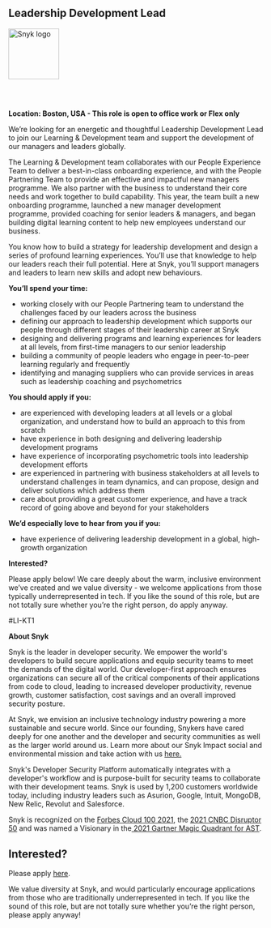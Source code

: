 Leadership Development Lead
---

<img src="https://res.cloudinary.com/snyk/image/upload/v1537345894/press-kit/brand/logo-black.png" width="100" alt="Snyk logo" />

<h3>&nbsp;</h3>
<p><strong>Location: Boston, USA - This role is open to office work or Flex only</strong></p>
<p><span style="font-weight: 400;">We’re looking for an energetic and thoughtful Leadership Development Lead to join our Learning &amp; Development team and support the development of our managers and leaders globally.</span></p>
<p><span style="font-weight: 400;">The Learning &amp; Development team collaborates with our People Experience Team to deliver a best-in-class onboarding experience, and with the People Partnering Team to provide an effective and impactful new managers programme. We also partner with the business to understand their core needs and work together to build capability. This year, the team built a new onboarding programme, launched a new manager development programme, provided coaching for senior leaders &amp; managers, and began building digital learning content to help new employees understand our business.</span></p>
<p><span style="font-weight: 400;">You know how to build a strategy for leadership development and design a series of profound learning experiences. You’ll use that knowledge to help our leaders reach their full potential. Here at Snyk, you’ll support managers and leaders to learn new skills and adopt new behaviours.&nbsp;</span></p>
<p><strong>You’ll spend your time:</strong></p>
<ul>
<li style="font-weight: 400;"><span style="font-weight: 400;">working closely with our People Partnering team to understand the challenges faced by our leaders across the business</span></li>
<li style="font-weight: 400;"><span style="font-weight: 400;">defining our approach to leadership development which supports our people through different stages of their leadership career at Snyk</span></li>
<li style="font-weight: 400;"><span style="font-weight: 400;">designing and delivering programs and learning experiences for leaders at all levels, from first-time managers to our senior leadership</span></li>
<li style="font-weight: 400;"><span style="font-weight: 400;">building a community of people leaders who engage in peer-to-peer learning regularly and frequently</span></li>
<li style="font-weight: 400;"><span style="font-weight: 400;">identifying and managing suppliers who can provide services in areas such as leadership coaching and psychometrics&nbsp;</span></li>
</ul>
<p><strong>You should apply if you:</strong></p>
<ul>
<li style="font-weight: 400;"><span style="font-weight: 400;">are experienced with developing leaders at all levels or a global organization, and understand how to build an approach to this from scratch</span></li>
<li style="font-weight: 400;"><span style="font-weight: 400;">have experience in both designing and delivering leadership development programs</span></li>
<li style="font-weight: 400;"><span style="font-weight: 400;">have experience of incorporating psychometric tools into leadership development efforts</span></li>
<li style="font-weight: 400;"><span style="font-weight: 400;">are experienced in partnering with business stakeholders at all levels to understand challenges in team dynamics, and can propose, design and deliver solutions which address them</span></li>
<li style="font-weight: 400;"><span style="font-weight: 400;">care about providing a great customer experience, and have a track record of going above and beyond for your stakeholders</span></li>
</ul>
<p><strong>We’d especially love to hear from you if you:</strong></p>
<ul>
<li style="font-weight: 400;"><span style="font-weight: 400;">have experience of delivering leadership development in a global, high-growth organization</span></li>
</ul>
<p><strong>Interested?</strong></p>
<p><span style="font-weight: 400;">Please apply below! We care deeply about the warm, inclusive environment we’ve created and we value diversity - we welcome applications from those typically underrepresented in tech. If you like the sound of this role, but are not totally sure whether you’re the right person, do apply anyway.</span></p>
<p>#LI-KT1</p><div class="content-conclusion"><p><strong>About Snyk</strong></p>
<p><span style="font-weight: 400;">Snyk is the leader in developer security. We empower the world's developers to build secure applications and equip security teams to meet the demands of the digital world. Our developer-first approach ensures organizations can secure all of the critical components of their applications from code to cloud, leading to increased developer productivity, revenue growth, customer satisfaction, cost savings and an overall improved security posture.&nbsp;</span></p>
<p><span style="font-weight: 400;">At Snyk, we envision an inclusive technology industry powering a more sustainable and secure world.</span> <span style="font-weight: 400;">Since our founding, Snykers have cared deeply for one another and the developer and security communities as well as the larger world around us. Learn more about our Snyk Impact social and environmental mission and take action with us </span><a href="https://snyk.io/about/snyk-impact/"><span style="font-weight: 400;">here.</span></a></p>
<p><span style="font-weight: 400;">Snyk's Developer Security Platform automatically integrates with a developer's workflow and is purpose-built for security teams to collaborate with their development teams. Snyk is used by 1,200 customers worldwide today, including industry leaders such as Asurion, Google, Intuit, MongoDB, New Relic, Revolut and Salesforce.</span></p>
<p><span style="font-weight: 400;">Snyk is recognized on the </span><a href="https://www.forbes.com/cloud100/#6f24b5ba5f94"><span style="font-weight: 400;">Forbes Cloud 100 2021</span></a><span style="font-weight: 400;">, the </span><a href="https://www.cnbc.com/2021/05/25/these-are-the-2021-cnbc-disruptor-50-companies.html"><span style="font-weight: 400;">2021 CNBC Disruptor 50</span></a><span style="font-weight: 400;"> and was named a Visionary in the</span><a href="https://snyk.io/blog/snyk-visionary-2021-gartner-magic-quadrant-for-ast/"><span style="font-weight: 400;"> 2021 Gartner Magic Quadrant for AST</span></a><span style="font-weight: 400;">.</span></p></div>

Interested?
---

Please apply [here](https://boards.greenhouse.io/snyk/jobs/5753456002#app).

We value diversity at Snyk, and would particularly encourage applications from those who are traditionally underrepresented in tech.
If you like the sound of this role, but are not totally sure whether you’re the right person, please apply anyway!
